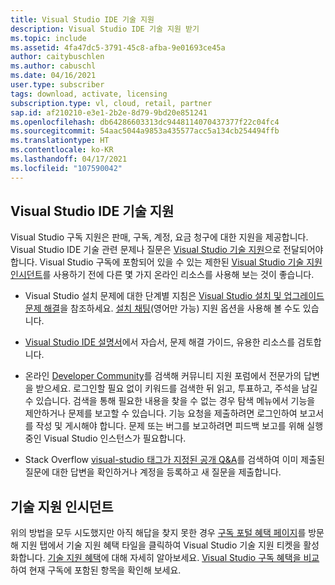```yaml
---
title: Visual Studio IDE 기술 지원
description: Visual Studio IDE 기술 지원 받기
ms.topic: include
ms.assetid: 4fa47dc5-3791-45c8-afba-9e01693ce45a
author: caitybuschlen
ms.author: cabuschl
ms.date: 04/16/2021
user.type: subscriber
tags: download, activate, licensing
subscription.type: vl, cloud, retail, partner
sap.id: af210210-e3e1-2b2e-8d79-9bd20e851241
ms.openlocfilehash: db64286603313dc9448114070437377f22c04fc4
ms.sourcegitcommit: 54aac5044a9853a435577acc5a134cb254494ffb
ms.translationtype: HT
ms.contentlocale: ko-KR
ms.lasthandoff: 04/17/2021
ms.locfileid: "107590042"
---
```

## <a name="visual-studio-ide-technical-support"></a>Visual Studio IDE 기술 지원 

Visual Studio 구독 지원은 판매, 구독, 계정, 요금 청구에 대한 지원을 제공합니다. Visual Studio IDE 기술 관련 문제나 질문은 [Visual Studio 기술 지원](https://visualstudio.microsoft.com/vs/support/)으로 전달되어야 합니다. Visual Studio 구독에 포함되어 있을 수 있는 제한된 [Visual Studio 기술 지원 인시던트](https://docs.microsoft.com/visualstudio/subscriptions/vs-tech-support)를 사용하기 전에 다른 몇 가지 온라인 리소스를 사용해 보는 것이 좋습니다.

- Visual Studio 설치 문제에 대한 단계별 지침은 [Visual Studio 설치 및 업그레이드 문제 해결](https://docs.microsoft.com/visualstudio/install/troubleshooting-installation-issues)을 참조하세요. [설치 채팅](https://visualstudio.microsoft.com/vs/support/#talktous)(영어만 가능) 지원 옵션을 사용해 볼 수도 있습니다.

- [Visual Studio IDE 설명서](https://docs.microsoft.com/visualstudio/ide/)에서 자습서, 문제 해결 가이드, 유용한 리소스를 검토합니다. 

- 온라인 [Developer Community](https://developercommunity.visualstudio.com/)를 검색해 커뮤니티 지원 포럼에서 전문가의 답변을 받으세요. 로그인할 필요 없이 키워드를 검색한 뒤 읽고, 투표하고, 주석을 남길 수 있습니다. 검색을 통해 필요한 내용을 찾을 수 없는 경우 탐색 메뉴에서 기능을 제안하거나 문제를 보고할 수 있습니다. 기능 요청을 제출하려면 로그인하여 보고서를 작성 및 게시해야 합니다. 문제 또는 버그를 보고하려면 피드백 보고를 위해 실행 중인 Visual Studio 인스턴스가 필요합니다.  

- Stack Overflow [visual-studio 태그가 지정된 공개 Q&A](https://stackoverflow.com/questions/tagged/visual-studio?tab=Newest)를 검색하여 이미 제출된 질문에 대한 답변을 확인하거나 계정을 등록하고 새 질문을 제출합니다.  

## <a name="technical-support-incidents"></a>기술 지원 인시던트 

위의 방법을 모두 시도했지만 아직 해답을 찾지 못한 경우 [구독 포털 혜택 페이지](https://my.visualstudio.com/Benefits)를 방문해 지원 탭에서 기술 지원 혜택 타일을 클릭하여 Visual Studio 기술 지원 티켓을 활성화합니다. [기술 지원 혜택](https://docs.microsoft.com/visualstudio/subscriptions/vs-tech-support)에 대해 자세히 알아보세요. [Visual Studio 구독 혜택을 비교](https://visualstudio.microsoft.com/vs/benefits/#azure?cat=visual-studio-enterprise-subscription)하여 현재 구독에 포함된 항목을 확인해 보세요.